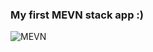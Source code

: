 ### My first MEVN stack app :)
![MEVN](https://cdn-images-1.medium.com/max/800/1*-5x0MC7k53mV4VMqKiKHOg.png)

